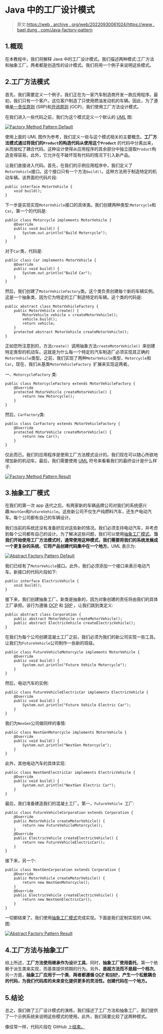 # Java 中的工厂设计模式

> 原文:[https://web . archive . org/web/20220930061024/https://www . bael dung . com/Java-factory-pattern](https://web.archive.org/web/20220930061024/https://www.baeldung.com/java-factory-pattern)

## 1.概观

在本教程中，我们将解释 Java 中的工厂设计模式。我们描述两种模式:工厂方法和抽象工厂。两者都是创造性的设计模式。我们将用一个例子来说明这些模式。

## 2.工厂方法模式

首先，我们需要定义一个例子。我们正在为一家汽车制造商开发一款应用程序。最初，我们只有一个客户。这位客户制造了只使用燃油发动机的车辆。因此，为了遵循[单一责任原则](/web/20221116222751/https://www.baeldung.com/solid-principles#s) (SRP)和[开闭原则](/web/20221116222751/https://www.baeldung.com/solid-principles#o) (OCP)，我们使用工厂方法设计模式。

在我们进入一些代码之前，我们为这个模式定义一个默认的 [UML](/web/20221116222751/https://www.baeldung.com/java-composition-aggregation-association) 图:

[![Factory Method Pattern Default](img/3529044b2140b123a43d3c6548f02964.png)](/web/20221116222751/https://www.baeldung.com/wp-content/uploads/2022/11/factory_design_pattern_base.png)

使用上面的 UML 图作为参考，我们定义一些与这个模式相关的主要概念。**工厂方法模式通过将我们的`Product`的构造代码从使用这个`Product`** 的代码中分离出来，从而放松了耦合代码。这种设计使得从应用程序的其余部分中独立提取`Product`构造变得容易。此外，它允许在不破坏现有代码的情况下引入新产品。

让我们直接进入代码。首先，在我们的示例应用程序中，我们定义了`MotorVehicle`接口。这个接口只有一个方法`build()`。这种方法用于制造特定的机动车辆。该界面的代码片段:

```
public interface MotorVehicle {
    void build();
}
```

下一步是实现实现`MotorVehicle`接口的具体类。我们创建两种类型:`Motorcycle`和`Car`。第一个的代码是:

```
public class Motorcycle implements MotorVehicle {
    @Override
    public void build() {
        System.out.println("Build Motorcycle");
    }
}
```

对于`Car`类，代码是:

```
public class Car implements MotorVehicle {
    @Override
    public void build() {
        System.out.println("Build Car");
    }
}
```

然后，我们创建了`MotorVehicleFactory`类。这个类负责创建每个新的车辆实例。这是一个抽象类，因为它为特定的工厂制造特定的车辆。这个类的代码是:

```
public abstract class MotorVehicleFactory {
    public MotorVehicle create() {
        MotorVehicle vehicle = createMotorVehicle();
        vehicle.build();
        return vehicle;
    }
    protected abstract MotorVehicle createMotorVehicle();
}
```

正如您所注意到的，方法`create() `调用抽象方法`createMotorVehicle() `来创建特定类型的机动车。这就是为什么每一个特定的汽车制造厂必须实现其正确的`MotorVehicle`类型。之前，我们实现了两种`MotorVehicle`类型，`Motorcycle`和`Car`。现在，我们从基类`MotorVehicleFactory `扩展来实现这两者。

一、`MotorcycleFactory` 类:

```
public class MotorcycleFactory extends MotorVehicleFactory {
    @Override
    protected MotorVehicle createMotorVehicle() {
        return new Motorcycle();
    }
}
```

然后，`CarFactory`类:

```
public class CarFactory extends MotorVehicleFactory {
    @Override
    protected MotorVehicle createMotorVehicle() {
        return new Car();
    }
}
```

仅此而已。我们的应用程序是使用工厂方法模式设计的。我们现在可以随心所欲地增加新的机动车。最后，我们需要使用 [UML](/web/20221116222751/https://www.baeldung.com/java-composition-aggregation-association) 符号来看看我们的最终设计是什么样子:

[![Factory Method Pattern Result](img/7b2e75b03940c8e27bebf7d9c2e4a015.png)](/web/20221116222751/https://www.baeldung.com/wp-content/uploads/2022/11/factory_design_pattern_result.png)

## 3.抽象工厂模式

在我们的第一次 app 迭代之后，有两家新的车辆品牌公司对我们的系统感兴趣:`NextGen`和`FutureVehicle`。这些新公司不仅生产纯燃料汽车，还生产电动汽车。每个公司都有自己的车辆设计。

我们当前的系统还没有准备好应对这些新的情况。我们必须支持电动汽车，并考虑到每个公司都有自己的设计。为了解决这些问题，我们可以使用[抽象工厂模式](/web/20221116222751/https://www.baeldung.com/java-abstract-factory-pattern)。**当我们开始使用工厂方法模式时，通常使用这种模式，我们需要将我们的系统发展成一个更复杂的系统**。**它将产品创建代码集中在一个地方**。UML 表示为:

[![Abstract Factory Pattern Default](img/9aa6ebc4719814ee4bd62837a16b3ed9.png)](/web/20221116222751/https://www.baeldung.com/wp-content/uploads/2022/11/abstract_factory_design_pattern_base.png)

我们已经有了`MotorVehicle`接口。此外，我们必须添加一个接口来表示电动汽车。新接口的代码片段如下:

```
public interface ElectricVehicle {
    void build();
}
```

接下来，我们创建抽象工厂。新类是抽象的，因为对象创建的责任将由我们的具体工厂承担。该行为遵循 [OCP](/web/20221116222751/https://www.baeldung.com/solid-principles#o) 和 [SRP](/web/20221116222751/https://www.baeldung.com/solid-principles#s) 。让我们跳到类定义:

```
public abstract class Corporation {
    public abstract MotorVehicle createMotorVehicle();
    public abstract ElectricVehicle createElectricVehicle();
}
```

在我们为每个公司创建混凝土工厂之前，我们必须为我们的新公司实现一些工具。让我们为`FutureVehicle`公司制作一些新的班级。

```
public class FutureVehicleMotorcycle implements MotorVehicle {
    @Override
    public void build() {
        System.out.println("Future Vehicle Motorcycle");
    }
}
```

然后，电动汽车的实例:

```
public class FutureVehicleElectricCar implements ElectricVehicle {
    @Override
    public void build() {
        System.out.println("Future Vehicle Electric Car");
    }
} 
```

我们为`NexGen`公司做同样的事情:

```
public class NextGenMotorcycle implements MotorVehicle {
    @Override
    public void build() {
        System.out.println("NextGen Motorcycle");
    }
}
```

此外，其他电动汽车的具体实现:

```
public class NextGenElectricCar implements ElectricVehicle {
    @Override
    public void build() {
        System.out.println("NextGen Electric Car");
    }
}
```

最后，我们准备建造我们的混凝土工厂。第一，`FutureVehicle `工厂:

```
public class FutureVehicleCorporation extends Corporation {
    @Override
    public MotorVehicle createMotorVehicle() {
        return new FutureVehicleMotorcycle();
    }
    @Override
    public ElectricVehicle createElectricVehicle() {
        return new FutureVehicleElectricCar();
    }
}
```

接下来，另一个:

```
public class NextGenCorporation extends Corporation {
    @Override
    public MotorVehicle createMotorVehicle() {
        return new NextGenMotorcycle();
    }
    @Override
    public ElectricVehicle createElectricVehicle() {
        return new NextGenElectricCar();
    }
}
```

一切都结束了。我们使用[抽象工厂模式](/web/20221116222751/https://www.baeldung.com/java-abstract-factory-pattern)完成实现。下面是我们定制实现的 UML 图:

[![Abstract Factory Pattern Result](img/7d255cdc2339d4598948b8f690cdd066.png)](/web/20221116222751/https://www.baeldung.com/wp-content/uploads/2022/11/abstract_factory_design_pattern_result.png)

## 4.工厂方法与抽象工厂

综上所述，**工厂方法使用继承作为设计工具**。同时，**抽象工厂使用委托**。第一个依赖于派生类来实现，而基类提供预期的行为。另外，**是超方法而不是超一个档次**。另一方面，**抽象工厂应用于一个类**。**两者都遵循 [OCP](/web/20221116222751/https://www.baeldung.com/solid-principles#o) 和[SRP](/web/20221116222751/https://www.baeldung.com/solid-principles#s)，产生一个松散耦合的代码，为我们代码库的未来变化提供更多的灵活性。创建代码在一个地方。**

## 5.结论

总之，我们做了工厂设计模式的演练。我们描述了工厂方法和抽象工厂。我们提供了一个示例系统来说明这些模式的使用。此外，我们简要比较了这两种模式。

像往常一样，代码片段在 GitHub 上[结束。](https://web.archive.org/web/20221116222751/https://github.com/eugenp/tutorials/tree/master/patterns-modules/design-patterns-creational)